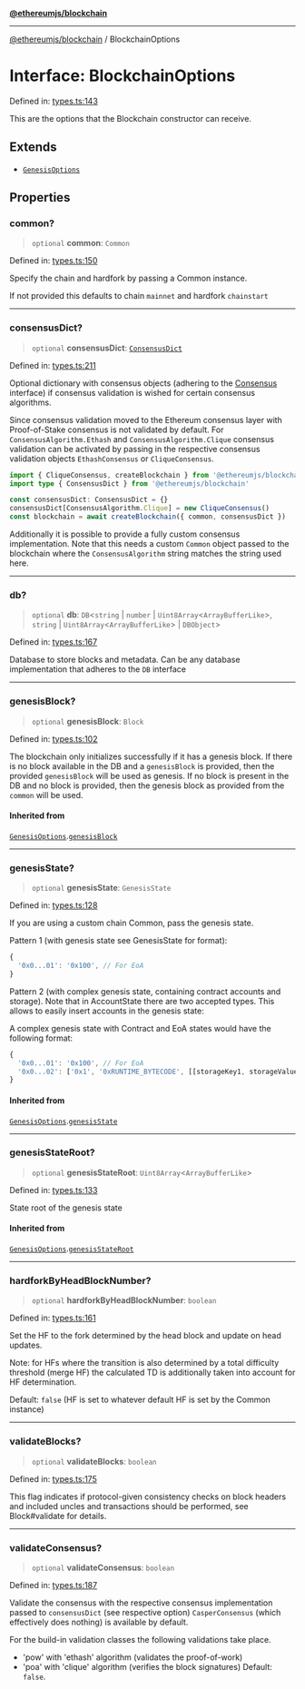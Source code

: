 [**@ethereumjs/blockchain**](../README.md)

***

[@ethereumjs/blockchain](../README.md) / BlockchainOptions

# Interface: BlockchainOptions

Defined in: [types.ts:143](https://github.com/ethereumjs/ethereumjs-monorepo/blob/master/packages/blockchain/src/types.ts#L143)

This are the options that the Blockchain constructor can receive.

## Extends

- [`GenesisOptions`](GenesisOptions.md)

## Properties

### common?

> `optional` **common**: `Common`

Defined in: [types.ts:150](https://github.com/ethereumjs/ethereumjs-monorepo/blob/master/packages/blockchain/src/types.ts#L150)

Specify the chain and hardfork by passing a Common instance.

If not provided this defaults to chain `mainnet` and hardfork `chainstart`

***

### consensusDict?

> `optional` **consensusDict**: [`ConsensusDict`](../type-aliases/ConsensusDict.md)

Defined in: [types.ts:211](https://github.com/ethereumjs/ethereumjs-monorepo/blob/master/packages/blockchain/src/types.ts#L211)

Optional dictionary with consensus objects (adhering to the [Consensus](Consensus.md) interface)
if consensus validation is wished for certain consensus algorithms.

Since consensus validation moved to the Ethereum consensus layer with Proof-of-Stake
consensus is not validated by default. For `ConsensusAlgorithm.Ethash` and
`ConsensusAlgorithm.Clique` consensus validation can be activated by passing in the
respective consensus validation objects `EthashConsensus` or `CliqueConsensus`.

```ts
import { CliqueConsensus, createBlockchain } from '@ethereumjs/blockchain'
import type { ConsensusDict } from '@ethereumjs/blockchain'

const consensusDict: ConsensusDict = {}
consensusDict[ConsensusAlgorithm.Clique] = new CliqueConsensus()
const blockchain = await createBlockchain({ common, consensusDict })
```

Additionally it is possible to provide a fully custom consensus implementation.
Note that this needs a custom `Common` object passed to the blockchain where
the `ConsensusAlgorithm` string matches the string used here.

***

### db?

> `optional` **db**: `DB`\<`string` \| `number` \| `Uint8Array`\<`ArrayBufferLike`\>, `string` \| `Uint8Array`\<`ArrayBufferLike`\> \| `DBObject`\>

Defined in: [types.ts:167](https://github.com/ethereumjs/ethereumjs-monorepo/blob/master/packages/blockchain/src/types.ts#L167)

Database to store blocks and metadata.
Can be any database implementation that adheres to the `DB` interface

***

### genesisBlock?

> `optional` **genesisBlock**: `Block`

Defined in: [types.ts:102](https://github.com/ethereumjs/ethereumjs-monorepo/blob/master/packages/blockchain/src/types.ts#L102)

The blockchain only initializes successfully if it has a genesis block. If
there is no block available in the DB and a `genesisBlock` is provided,
then the provided `genesisBlock` will be used as genesis. If no block is
present in the DB and no block is provided, then the genesis block as
provided from the `common` will be used.

#### Inherited from

[`GenesisOptions`](GenesisOptions.md).[`genesisBlock`](GenesisOptions.md#genesisblock)

***

### genesisState?

> `optional` **genesisState**: `GenesisState`

Defined in: [types.ts:128](https://github.com/ethereumjs/ethereumjs-monorepo/blob/master/packages/blockchain/src/types.ts#L128)

If you are using a custom chain Common, pass the genesis state.

Pattern 1 (with genesis state see GenesisState for format):

```javascript
{
  '0x0...01': '0x100', // For EoA
}
```

Pattern 2 (with complex genesis state, containing contract accounts and storage).
Note that in AccountState there are two
accepted types. This allows to easily insert accounts in the genesis state:

A complex genesis state with Contract and EoA states would have the following format:

```javascript
{
  '0x0...01': '0x100', // For EoA
  '0x0...02': ['0x1', '0xRUNTIME_BYTECODE', [[storageKey1, storageValue1], [storageKey2, storageValue2]]] // For contracts
}
```

#### Inherited from

[`GenesisOptions`](GenesisOptions.md).[`genesisState`](GenesisOptions.md#genesisstate)

***

### genesisStateRoot?

> `optional` **genesisStateRoot**: `Uint8Array`\<`ArrayBufferLike`\>

Defined in: [types.ts:133](https://github.com/ethereumjs/ethereumjs-monorepo/blob/master/packages/blockchain/src/types.ts#L133)

State root of the genesis state

#### Inherited from

[`GenesisOptions`](GenesisOptions.md).[`genesisStateRoot`](GenesisOptions.md#genesisstateroot)

***

### hardforkByHeadBlockNumber?

> `optional` **hardforkByHeadBlockNumber**: `boolean`

Defined in: [types.ts:161](https://github.com/ethereumjs/ethereumjs-monorepo/blob/master/packages/blockchain/src/types.ts#L161)

Set the HF to the fork determined by the head block and update on head updates.

Note: for HFs where the transition is also determined by a total difficulty
threshold (merge HF) the calculated TD is additionally taken into account
for HF determination.

Default: `false` (HF is set to whatever default HF is set by the Common instance)

***

### validateBlocks?

> `optional` **validateBlocks**: `boolean`

Defined in: [types.ts:175](https://github.com/ethereumjs/ethereumjs-monorepo/blob/master/packages/blockchain/src/types.ts#L175)

This flag indicates if protocol-given consistency checks on
block headers and included uncles and transactions should be performed,
see Block#validate for details.

***

### validateConsensus?

> `optional` **validateConsensus**: `boolean`

Defined in: [types.ts:187](https://github.com/ethereumjs/ethereumjs-monorepo/blob/master/packages/blockchain/src/types.ts#L187)

Validate the consensus with the respective consensus implementation passed
to `consensusDict` (see respective option) `CasperConsensus` (which effectively
does nothing) is available by default.

For the build-in validation classes the following validations take place.
- 'pow' with 'ethash' algorithm (validates the proof-of-work)
- 'poa' with 'clique' algorithm (verifies the block signatures)
Default: `false`.
